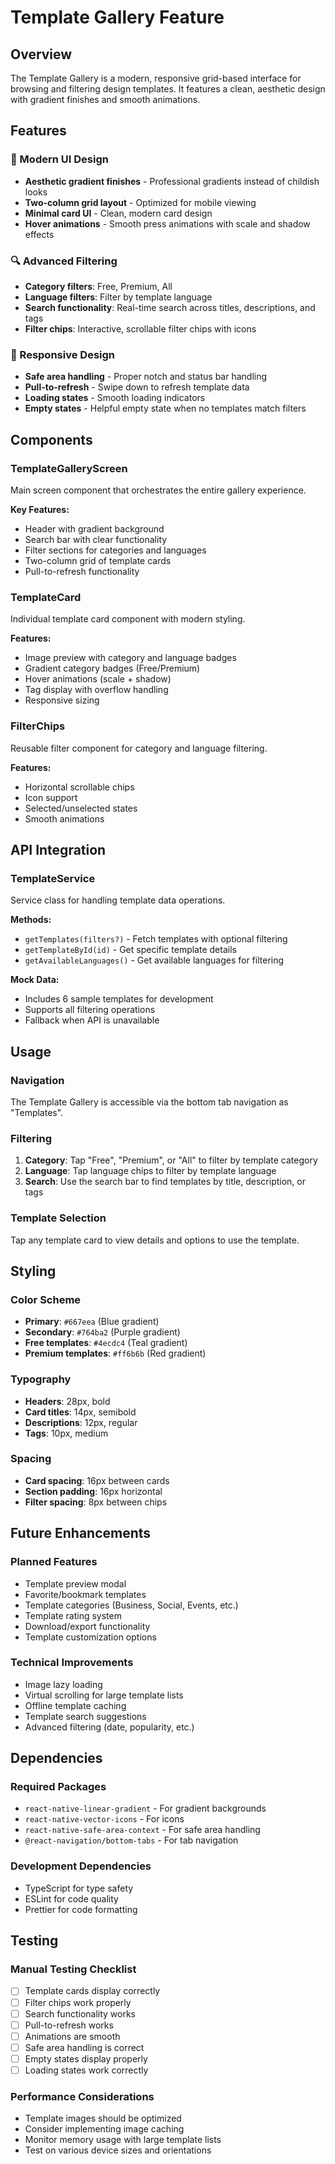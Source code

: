 # Template Gallery Feature

## Overview
The Template Gallery is a modern, responsive grid-based interface for browsing and filtering design templates. It features a clean, aesthetic design with gradient finishes and smooth animations.

## Features

### 🎨 Modern UI Design
- **Aesthetic gradient finishes** - Professional gradients instead of childish looks
- **Two-column grid layout** - Optimized for mobile viewing
- **Minimal card UI** - Clean, modern card design
- **Hover animations** - Smooth press animations with scale and shadow effects

### 🔍 Advanced Filtering
- **Category filters**: Free, Premium, All
- **Language filters**: Filter by template language
- **Search functionality**: Real-time search across titles, descriptions, and tags
- **Filter chips**: Interactive, scrollable filter chips with icons

### 📱 Responsive Design
- **Safe area handling** - Proper notch and status bar handling
- **Pull-to-refresh** - Swipe down to refresh template data
- **Loading states** - Smooth loading indicators
- **Empty states** - Helpful empty state when no templates match filters

## Components

### TemplateGalleryScreen
Main screen component that orchestrates the entire gallery experience.

**Key Features:**
- Header with gradient background
- Search bar with clear functionality
- Filter sections for categories and languages
- Two-column grid of template cards
- Pull-to-refresh functionality

### TemplateCard
Individual template card component with modern styling.

**Features:**
- Image preview with category and language badges
- Gradient category badges (Free/Premium)
- Hover animations (scale + shadow)
- Tag display with overflow handling
- Responsive sizing

### FilterChips
Reusable filter component for category and language filtering.

**Features:**
- Horizontal scrollable chips
- Icon support
- Selected/unselected states
- Smooth animations

## API Integration

### TemplateService
Service class for handling template data operations.

**Methods:**
- `getTemplates(filters?)` - Fetch templates with optional filtering
- `getTemplateById(id)` - Get specific template details
- `getAvailableLanguages()` - Get available languages for filtering

**Mock Data:**
- Includes 6 sample templates for development
- Supports all filtering operations
- Fallback when API is unavailable

## Usage

### Navigation
The Template Gallery is accessible via the bottom tab navigation as "Templates".

### Filtering
1. **Category**: Tap "Free", "Premium", or "All" to filter by template category
2. **Language**: Tap language chips to filter by template language
3. **Search**: Use the search bar to find templates by title, description, or tags

### Template Selection
Tap any template card to view details and options to use the template.

## Styling

### Color Scheme
- **Primary**: `#667eea` (Blue gradient)
- **Secondary**: `#764ba2` (Purple gradient)
- **Free templates**: `#4ecdc4` (Teal gradient)
- **Premium templates**: `#ff6b6b` (Red gradient)

### Typography
- **Headers**: 28px, bold
- **Card titles**: 14px, semibold
- **Descriptions**: 12px, regular
- **Tags**: 10px, medium

### Spacing
- **Card spacing**: 16px between cards
- **Section padding**: 16px horizontal
- **Filter spacing**: 8px between chips

## Future Enhancements

### Planned Features
- Template preview modal
- Favorite/bookmark templates
- Template categories (Business, Social, Events, etc.)
- Template rating system
- Download/export functionality
- Template customization options

### Technical Improvements
- Image lazy loading
- Virtual scrolling for large template lists
- Offline template caching
- Template search suggestions
- Advanced filtering (date, popularity, etc.)

## Dependencies

### Required Packages
- `react-native-linear-gradient` - For gradient backgrounds
- `react-native-vector-icons` - For icons
- `react-native-safe-area-context` - For safe area handling
- `@react-navigation/bottom-tabs` - For tab navigation

### Development Dependencies
- TypeScript for type safety
- ESLint for code quality
- Prettier for code formatting

## Testing

### Manual Testing Checklist
- [ ] Template cards display correctly
- [ ] Filter chips work properly
- [ ] Search functionality works
- [ ] Pull-to-refresh works
- [ ] Animations are smooth
- [ ] Safe area handling is correct
- [ ] Empty states display properly
- [ ] Loading states work correctly

### Performance Considerations
- Template images should be optimized
- Consider implementing image caching
- Monitor memory usage with large template lists
- Test on various device sizes and orientations 